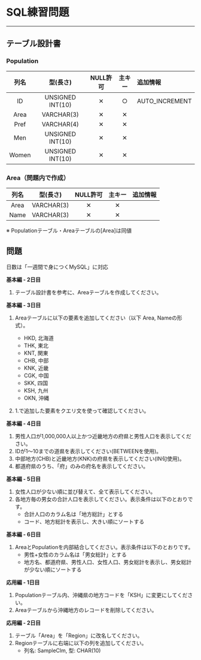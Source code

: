 # SQL練習問題
---

## テーブル設計書
### Population
|列名|型(長さ)|NULL許可|主キー|追加情報|
|:---:|:---:|:---:|:---:|:---|
|ID|UNSIGNED INT(10)|✕|○|AUTO_INCREMENT|
|Area|VARCHAR(3)|✕|✕||
|Pref|VARCHAR(4)|✕|✕||
|Men|UNSIGNED INT(10)|✕|✕||
|Women|UNSIGNED INT(10)|✕|✕||

### Area（問題内で作成）
|列名|型(長さ)|NULL許可|主キー|追加情報|
|:---:|:---:|:---:|:---:|:---|
|Area|VARCHAR(3)|✕|✕||
|Name|VARCHAR(3)|✕|✕||

※ Populationテーブル・Areaテーブルの[Area]は同値

## 問題
日数は「一週間で身につくMySQL」に対応

__基本編 - 2日目__

1. テーブル設計書を参考に、Areaテーブルを作成してください。

__基本編 - 3日目__

1. Areaテーブルに以下の要素を追加してください（以下 Area, Nameの形式）。
	* HKD, 北海道
	* THK, 東北
	* KNT, 関東
	* CHB, 中部
	* KNK, 近畿
	* CGK, 中国
	* SKK, 四国
	* KSH, 九州
	* OKN, 沖縄

2. 1.で追加した要素をクエリ文を使って確認してください。

__基本編 - 4日目__

1. 男性人口が1,000,000人以上かつ近畿地方の府県と男性人口を表示してください。
2. IDが1〜10までの道県を表示してください(BETWEENを使用)。
3. 中部地方(CHB)と近畿地方(KNK)の府県を表示してください(IN句使用)。
4. 都道府県のうち、「府」のみの府名を表示してください。

__基本編 - 5日目__

1. 女性人口が少ない順に並び替えて、全て表示してください。
2. 各地方毎の男女の合計人口を表示してください。表示条件は以下のとおりです。
	* 合計人口のカラム名は「地方総計」とする
	* コード、地方総計を表示し、大きい順にソートする

__基本編 - 6日目__

1. AreaとPopulationを内部結合してください。表示条件は以下のとおりです。
	* 男性+女性のカラム名は「男女総計」とする
	* 地方名、都道府県、男性人口、女性人口、男女総計を表示し、男女総計が少ない順にソートする

__応用編 - 1日目__

1. Populationテーブル内、沖縄県の地方コードを「KSH」に変更にしてください。
2. Areaテーブルから沖縄地方のレコードを削除してください。

__応用編 - 2日目__

1. テーブル「Area」を「Region」に改名してください。
2. Regionテーブルに右端に以下の列を追加してください。
	* 列名: SampleClm, 型: CHAR(10)
